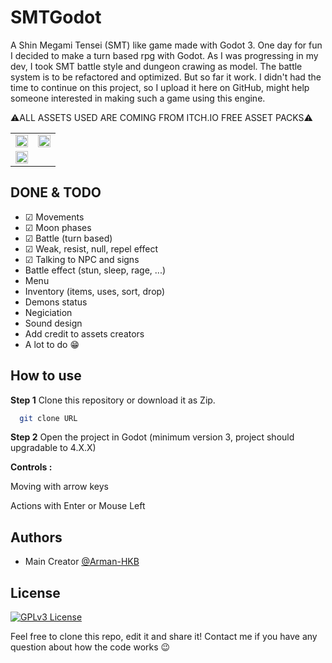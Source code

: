 # SMTGodot

A Shin Megami Tensei (SMT) like game made with Godot 3. One day for fun I decided to make a turn based rpg with Godot. As I was progressing in my dev, I took SMT battle style and dungeon crawing as model. The battle system is to be refactored and optimized. But so far it work. I didn't had the time to continue on this project, so I upload it here on GitHub, might help someone interested in making such a game using this engine.

⚠️ALL ASSETS USED ARE COMING FROM ITCH.IO FREE ASSET PACKS⚠️

  <table>
    <tr>
      <td>
        <img src="" style="width:100%">
      </td>
      <td>
        <img src="" style="width:100%">
      </td>
    </tr>
    <tr>
      <td>
        <img src="" style="width:100%">
      </td>
    </tr>
  </table>

## DONE & TODO
- ☑ Movements
- ☑ Moon phases
- ☑ Battle (turn based)
- ☑ Weak, resist, null, repel effect
- ☑ Talking to NPC and signs
- Battle effect (stun, sleep, rage, ...)
- Menu
- Inventory (items, uses, sort, drop) 
- Demons status
- Negiciation
- Sound design
- Add credit to assets creators
- A lot to do 😁

## How to use
**Step 1** Clone this repository or download it as Zip.
```bash
  git clone URL
```
**Step 2** Open the project in Godot (minimum version 3, project should upgradable to 4.X.X)

**Controls :** 

Moving with arrow keys

Actions with Enter or Mouse Left

## Authors
- Main Creator [@Arman-HKB](https://www.github.com/https://github.com/Arman-HKB)

## License
[![GPLv3 License](https://img.shields.io/badge/License-GPL%20v3-yellow.svg)](https://opensource.org/licenses/)

Feel free to clone this repo, edit it and share it! Contact me if you have any question about how the code works 😉
